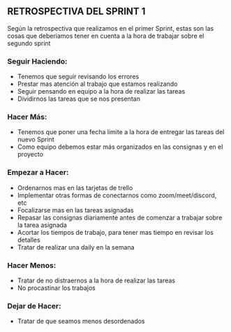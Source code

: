 <h2>RETROSPECTIVA DEL SPRINT 1</h2>

<p>Según la retrospectiva que realizamos en el primer Sprint, estas son las cosas que deberiamos tener en cuenta a la hora de trabajar sobre el segundo sprint </p>

<h3>Seguir Haciendo:</h3>
<ul>
    <li>Tenemos que seguir revisando los errores</li>
    <li>Prestar mas atención al trabajo que estamos realizando</li>
    <li>Seguir pensando en equipo a la hora de realizar las tareas</li>
    <li>Dividirnos las tareas que se nos presentan</li>
</ul>

<h3>Hacer Más:</h3>
<ul>
    <li>Tenemos que poner una fecha limite a la hora de entregar las tareas del nuevo Sprint</li>
    <li>Como equipo debemos estar más organizados en las consignas y en el proyecto</li>
</ul>

<h3>Empezar a Hacer:</h3>
<ul>
    <li>Ordenarnos mas en las tarjetas de trello</li>
    <li>Implementar otras formas de conectarnos como zoom/meet/discord, etc</li>
    <li>Focalizarse mas en las tareas asignadas</li>
    <li>Repasar las consignas diariamente antes de comenzar a trabajar sobre la tarea asignada</li>
    <li>Acortar los tiempos de trabajo, para tener mas tiempo en revisar los detalles</li>
    <li>Tratar de realizar una daily en la semana</li>
</ul>

<h3>Hacer Menos:</h3>
<ul>
    <li>Tratar de no distraernos a la hora de realizar las tareas</li>
    <li>No procastinar los trabajos</li>
</ul>

<h3>Dejar de Hacer:</h3>
<ul>
    <li>Tratar de que seamos menos desordenados</li>
</ul>

